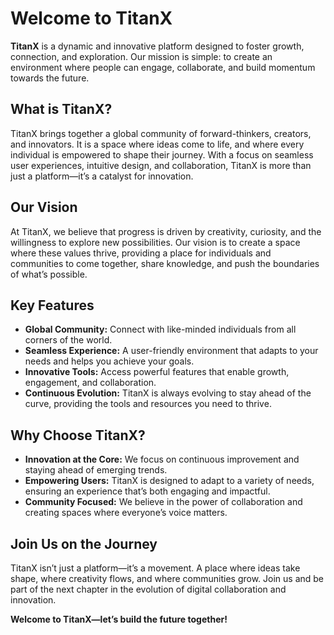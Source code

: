 # Welcome to TitanX

**TitanX** is a dynamic and innovative platform designed to foster growth, connection, and exploration. Our mission is simple: to create an environment where people can engage, collaborate, and build momentum towards the future.

## What is TitanX?

TitanX brings together a global community of forward-thinkers, creators, and innovators. It is a space where ideas come to life, and where every individual is empowered to shape their journey. With a focus on seamless user experiences, intuitive design, and collaboration, TitanX is more than just a platform—it’s a catalyst for innovation.

## Our Vision

At TitanX, we believe that progress is driven by creativity, curiosity, and the willingness to explore new possibilities. Our vision is to create a space where these values thrive, providing a place for individuals and communities to come together, share knowledge, and push the boundaries of what’s possible.

## Key Features

- **Global Community:** Connect with like-minded individuals from all corners of the world.
- **Seamless Experience:** A user-friendly environment that adapts to your needs and helps you achieve your goals.
- **Innovative Tools:** Access powerful features that enable growth, engagement, and collaboration.
- **Continuous Evolution:** TitanX is always evolving to stay ahead of the curve, providing the tools and resources you need to thrive.

## Why Choose TitanX?

- **Innovation at the Core:** We focus on continuous improvement and staying ahead of emerging trends.
- **Empowering Users:** TitanX is designed to adapt to a variety of needs, ensuring an experience that’s both engaging and impactful.
- **Community Focused:** We believe in the power of collaboration and creating spaces where everyone’s voice matters.

## Join Us on the Journey

TitanX isn’t just a platform—it’s a movement. A place where ideas take shape, where creativity flows, and where communities grow. Join us and be part of the next chapter in the evolution of digital collaboration and innovation.

**Welcome to TitanX—let’s build the future together!**
